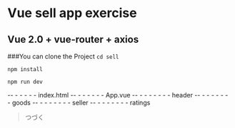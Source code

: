 # Vue sell app exercise
## Vue 2.0 + vue-router + axios

###You can clone the Project 
`cd sell`

`npm install`

`npm run dev`

-- - - - - - index.html 
-- - - - - - - App.vue
-- - - - - - - - header
-- - - - - - - - goods
-- - - - - - - - seller
-- - - - - - - - ratings
> つづく